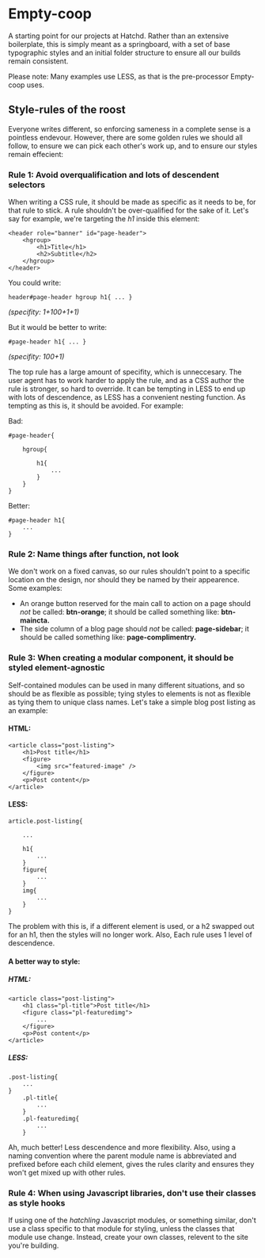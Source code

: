 # Empty-coop

A starting point for our projects at Hatchd. Rather than an extensive boilerplate, this is simply meant as a springboard, with a set of base typographic styles and an initial folder structure to ensure all our builds remain consistent.

Please note: Many examples use LESS, as that is the pre-processor Empty-coop uses.

## Style-rules of the roost

Everyone writes different, so enforcing sameness in a complete sense is a pointless endevour. However, there are some golden rules we should all follow, to ensure we can pick each other's work up, and to ensure our styles remain effecient:

### Rule 1: Avoid overqualification and lots of descendent selectors

When writing a CSS rule, it should be made as specific as it needs to be, for that rule to stick. A rule shouldn't be over-qualified for the sake of it. Let's say for example, we're targeting the *h1* inside this element:

	<header role="banner" id="page-header">
		<hgroup>
			<h1>Title</h1>
			<h2>Subtitle</h2>
		</hgroup>
	</header>

You could write:

	header#page-header hgroup h1{ ... }
*(specifity: 1+100+1+1)*

But it would be better to write:

	#page-header h1{ ... }
*(specifity: 100+1)*

The top rule has a large amount of specifity, which is unneccesary. The user agent has to work harder to apply the rule, and as a CSS author the rule is stronger, so hard to override. It can be tempting in LESS to end up with lots of descendence, as LESS has a convenient nesting function. As tempting as this is, it should be avoided. For example:

Bad:

	#page-header{

		hgroup{

			h1{
				...
			}
		}
	}

Better:

	#page-header h1{
		...
	}

### Rule 2: Name things after function, not look

We don't work on a fixed canvas, so our rules shouldn't point to a specific location on the design, nor should they be named by their appearence. Some examples:

 - An orange button reserved for the main call to action on a page should *not* be called: **btn-orange**; it should be called something like: **btn-maincta.**
 - The side column of a blog page should *not* be called: **page-sidebar**; it should be called something like: **page-complimentry.**

### Rule 3: When creating a modular component, it should be styled element-agnostic

Self-contained modules can be used in many different situations, and so should be as flexible as possible; tying styles to elements is not as flexible as tying them to unique class names. Let's take a simple blog post listing as an example:

#### HTML:

	<article class="post-listing">
		<h1>Post title</h1>
		<figure>
			<img src="featured-image" />
		</figure>
		<p>Post content</p>
	</article>

#### LESS:

	article.post-listing{

		...

		h1{
			...
		}
		figure{
			...
		}
		img{
			...
		}
	}

The problem with this is, if a different element is used, or a h2 swapped out for an h1, then the styles will no longer work. Also, Each rule uses 1 level of descendence.

#### A better way to style:

##### HTML:

 	<article class="post-listing">
 		<h1 class="pl-title">Post title</h1>
 		<figure class="pl-featuredimg">
 			...
 		</figure>
 		<p>Post content</p>
 	</article>

##### LESS:

 	.post-listing{
 		...
 	}
 		.pl-title{
 			...
 		}
 		.pl-featuredimg{
 			...
 		}

Ah, much better! Less descendence and more flexibility. Also, using a naming convention where the parent module name is abbreviated and prefixed before each child element, gives the rules clarity and ensures they won't get mixed up with other rules.

### Rule 4: When using Javascript libraries, don't use their classes as style hooks

If using one of the *hatchling* Javascript modules, or something similar, don't use a class specific to that module for styling, unless the classes that module use change. Instead, create your own classes, relevent to the site you're building.
